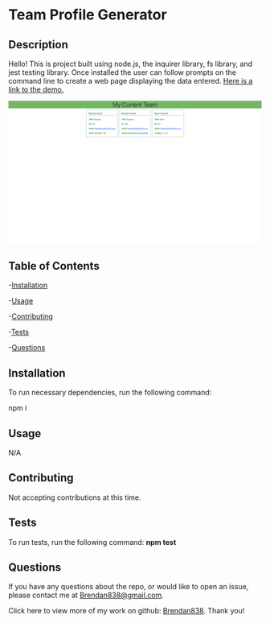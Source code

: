 # Team Profile Generator

## Description 

Hello! This is project built using node.js, the inquirer library, fs library, and jest testing library. Once installed the user can follow prompts on the command line to create a web page displaying the data entered. [Here is a link to the demo.](https://drive.google.com/file/d/1fF9PeOhb2-D8NmjMasyOrl3C4JiM0D5f/view?usp=sharing)

![Here is a screenshot of my site.](./assets/teamProfileGenerator.png)


## Table of Contents


-[Installation](#installation)

-[Usage](#usage)

-[Contributing](#contributing)

-[Tests](#tests)

-[Questions](#questions)


## Installation
To run necessary dependencies, run the following command:

npm i


## Usage

N/A


## Contributing

Not accepting contributions at this time. 


## Tests

To run tests, run the following command: **npm test**



## Questions

If you have any questions about the repo, or would like to open an issue, please contact me at Brendan838@gmail.com.

Click here to view more of my work on github: [Brendan838](https://github.com/Brendan838). Thank you!